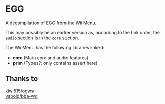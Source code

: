 EGG
===
A decompilation of EGG from the Wii Menu.  

This may possibly be an earlier version as, according to the link order, the `audio` section is in the `core` section.

The Wii Menu has the following libraries linked:
* **core** (Main core and audio features)
* **prim** (Types?; only contains assert here)

Thanks to
---------
[kiwi515/ogws](https://github.com/kiwi515/ogws)  
[vabold/bba-wd](https://github.com/vabold/bba-wd)  
